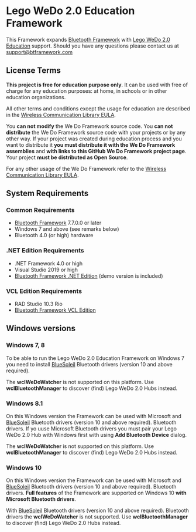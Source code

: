 # Lego WeDo 2.0 Education Framework

This Framework expands [Bluetooth Framework](https://www.btframework.com/bluetoothframework.htm) with [Lego WeDo 2.0 Education](https://education.lego.com/en-us) support. Should you have any questions please contact us at support@btframework.com

## License Terms

**This project is free for education purpose only**. It can be used with free of charge for any education purposes: at home, in schools or in other education organizations.

All other terms and conditions except the usage for education are described in the [Wireless Communication Library EULA](https://www.btframework.com/eula.htm).

You **can not modify** the We Do Framework source code. You **can not distribute** the We Do Framework source code with your projects or by any other way. If your project was created during education process and you want to distribute it **you must distribute it with the We Do Framework assemblies** and **with links to this GitHub We Do Framework project page**. Your project **must be distributed as Open Source**.

For any other usage of the We Do Framework refer to the [Wireless Communication Library EULA](https://www.btframework.com/eula.htm).

##  System Requirements

### Common Requirements

- [Bluetooth Framework](https://www.btframework.com/bluetoothframework.htm) 7.7.0.0 or later
- Windows 7 and above (see remarks below)
- Bluetooth 4.0 (or high) hardware

### .NET Edition Requirements

- .NET Framework 4.0 or high
- Visual Studio 2019 or high
- [Bluetooth Framework .NET Edition](https://www.btframework.com/bluetoothframework.htm#download) (demo version is included)

### VCL Edition Requirements

- RAD Studio 10.3 Rio
- [Bluetooth Framework VCL Edition](https://www.btframework.com/bluetoothframework.htm#download)

## Windows versions

### Windows 7, 8

To be able to run the Lego WeDo 2.0 Education Framework on Windows 7 you need to install [BlueSoleil](http://www.bluesoleil.com) Bluetooth drivers (version 10 and above required).

The **wclWeDoWatcher** is not supported on this platform. Use **wclBluetoothManager** to discover (find) Lego WeDo 2.0 Hubs instead.

### Windows 8.1

On this Windows version the Framework can be used with Microsoft and [BlueSoleil](http://www.bluesoleil.com) Bluetooth drivers (version 10 and above required). Bluetooth drivers. If yo uuse Microsoft Bluetooth drivers you must pair your Lego WeDo 2.0 Hub with Windows first with using **Add Bluetooth Device** dialog.

The **wclWeDoWatcher** is not supported on this platform. Use **wclBluetoothManager** to discover (find) Lego WeDo 2.0 Hubs instead.

### Windows 10

On this Windows version the Framework can be used with Microsoft and [BlueSoleil](http://www.bluesoleil.com) Bluetooth drivers (version 10 and above required). Bluetooth drivers. **Full features** of the Framework are supported on Windows 10 **with Microsoft Bluetooth drivers**.

With [BlueSoleil](http://www.bluesoleil.com) Bluetooth drivers (version 10 and above required). Bluetooth drivers the **wclWeDoWatcher** is not supported. Use **wclBluetoothManager** to discover (find) Lego WeDo 2.0 Hubs instead.
